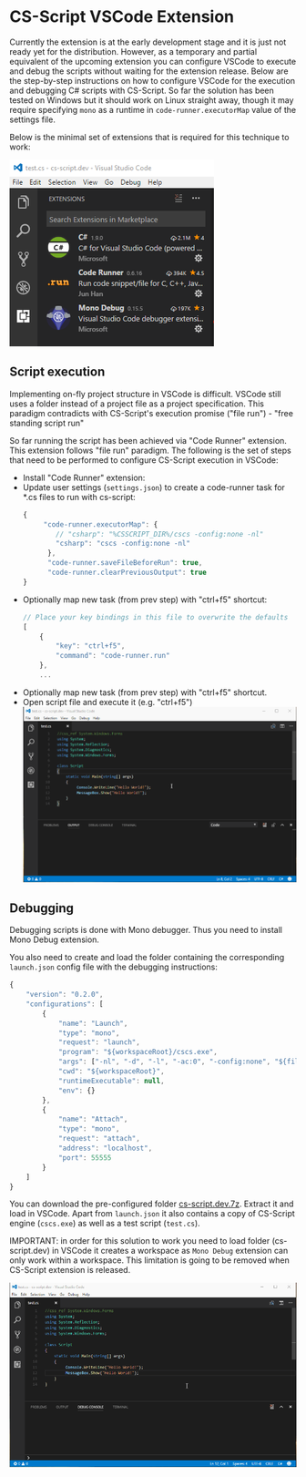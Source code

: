 # CS-Script VSCode Extension

Currently the extension is at the early development stage and it is just not ready yet for the distribution. However, as a temporary and partial equivalent of the upcoming extension you can configure VSCode to execute and debug the scripts without waiting for the extension release. Below are the step-by-step instructions on how to configure VSCode for the execution and debugging C# scripts with CS-Script. So far the solution has been tested on Windows but it should work on Linux straight away, though it may require specifying `mono` as a runtime in `code-runner.executorMap` value of the settings file.  

Below is the minimal set of extensions that is required for this technique to work: 

![](images/dependencies.png)

## Script execution

Implementing on-fly project structure in VSCode is difficult. VSCode still uses a folder instead of a project file as a project specification. This paradigm contradicts with CS-Script's execution promise ("file run") - "free standing script run"

So far running the script has been achieved via "Code Runner" extension. This extension follows "file run" paradigm. The following is the set of steps that need to be performed to configure CS-Script execution in VSCode:

* Install "Code Runner" extension:
* Update user settings (`settings.json`) to create a code-runner task for *.cs files to run with cs-script:
    ```js
    {
         "code-runner.executorMap": {
            // "csharp": "%CSSCRIPT_DIR%/cscs -config:none -nl"
            "csharp": "cscs -config:none -nl"
          },
          "code-runner.saveFileBeforeRun": true,
          "code-runner.clearPreviousOutput": true
    }
    ```
* Optionally map new task (from prev step) with "ctrl+f5" shortcut:
    ```js
    // Place your key bindings in this file to overwrite the defaults
    [
        {
            "key": "ctrl+f5",
            "command": "code-runner.run"
        },
        ...
    ```
* Optionally map new task (from prev step) with "ctrl+f5" shortcut.
* Open script file and execute it (e.g. "ctrl+f5")
    ![](images/vscode_run.gif)   

## Debugging

Debugging scripts is done with Mono debugger. Thus you need to install Mono Debug extension.

You also need to create and load the folder containing the corresponding `launch.json` config file with the debugging instructions: 

```js
{
    "version": "0.2.0",
    "configurations": [
        {
            "name": "Launch",
            "type": "mono",
            "request": "launch",
            "program": "${workspaceRoot}/cscs.exe",
            "args": ["-nl", "-d", "-l", "-ac:0", "-config:none", "${file}"],
            "cwd": "${workspaceRoot}",
            "runtimeExecutable": null,
            "env": {}
        },
        {
            "name": "Attach",
            "type": "mono",
            "request": "attach",
            "address": "localhost",
            "port": 55555
        }
    ]
}
```

You can download the pre-configured folder [cs-script.dev.7z](dev/cs-script.dev.7z). Extract it and load in VSCode. Apart from `launch.json` it also contains a copy of CS-Script engine (`cscs.exe`) as well as a test script (`test.cs`).

IMPORTANT: in order for this solution to work you need to load folder (cs-script.dev) in VSCode it creates a workspace as `Mono Debug` extension can only work within a workspace. This limitation is going to be removed when CS-Script extension is released.

![](images/vscode_debug.gif)   

